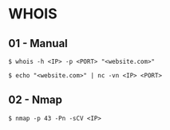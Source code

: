 # WHOIS

## 01 - Manual

`$ whois -h <IP> -p <PORT> "<website.com>"`

`$ echo "<website.com>" | nc -vn <IP> <PORT>`

## 02 - Nmap

`$ nmap -p 43 -Pn -sCV <IP>`